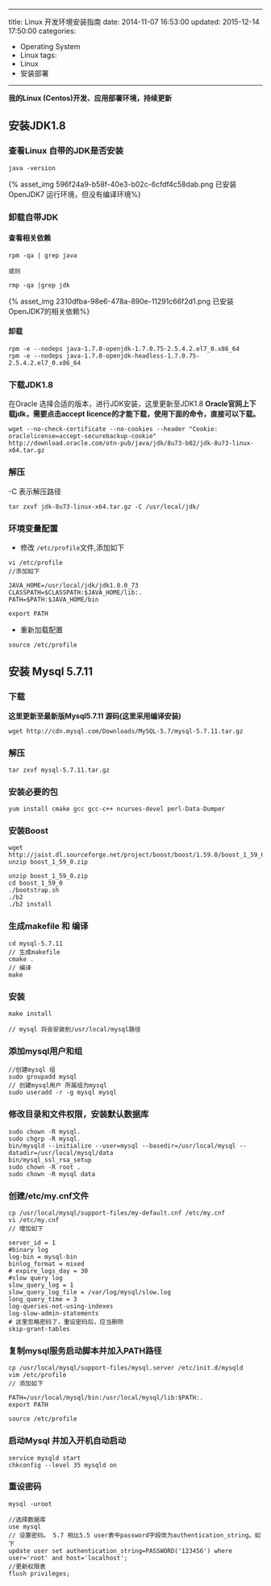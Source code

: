 ﻿----
title: Linux 开发环境安装指南
date: 2014-11-07 16:53:00
updated: 2015-12-14 17:50:00
categories: 
- Operating System
- Linux
tags:
- Linux
- 安装部署
----

**我的Linux (Centos)开发、应用部署环境，持续更新**

## 安装JDK1.8

### 查看Linux 自带的JDK是否安装
```
java -version
```

{% asset_img 596f24a9-b58f-40e3-b02c-6cfdf4c58dab.png  已安装OpenJDK7 运行环境，但没有编译环境%}
### 卸载自带JDK
#### 查看相关依赖
```
rpm -qa | grep java

或则

rmp -qa |grep jdk
```

{% asset_img 2310dfba-98e6-478a-890e-11291c66f2d1.png  已安装OpenJDK7的相关依赖%}
#### 卸载
```
rpm -e --nodeps java-1.7.0-openjdk-1.7.0.75-2.5.4.2.el7_0.x86_64
rpm -e --nodeps java-1.7.0-openjdk-headless-1.7.0.75-2.5.4.2.el7_0.x86_64
```
### 下载JDK1.8
在Oracle 选择合适的版本，进行JDK安装，这里更新至JDK1.8
**Oracle官网上下载jdk，需要点击accept licence的才能下载，使用下面的命令，直接可以下载。**
```
wget --no-check-certificate --no-cookies --header "Cookie: oraclelicense=accept-securebackup-cookie" http://download.oracle.com/otn-pub/java/jdk/8u73-b02/jdk-8u73-linux-x64.tar.gz
```
### 解压
-C 表示解压路径
```
tar zxvf jdk-8u73-linux-x64.tar.gz -C /usr/local/jdk/
```
### 环境变量配置
* 修改 `/etc/profile`文件,添加如下
```
vi /etc/profile
//添加如下

JAVA_HOME=/usr/local/jdk/jdk1.8.0_73
CLASSPATH=$CLASSPATH:$JAVA_HOME/lib:.
PATH=$PATH:$JAVA_HOME/bin

export PATH
```
* 重新加载配置
```
source /etc/profile
```


## 安装 Mysql 5.7.11
### 下载
**这里更新至最新版Mysql5.7.11 源码(这里采用编译安装)**
```
wget http://cdn.mysql.com/Downloads/MySQL-5.7/mysql-5.7.11.tar.gz
```
### 解压
```
tar zxvf mysql-5.7.11.tar.gz
```
### 安装必要的包
```
yum install cmake gcc gcc-c++ ncurses-devel perl-Data-Dumper
```
### 安装Boost
```
wget http://jaist.dl.sourceforge.net/project/boost/boost/1.59.0/boost_1_59_0.zip unzip boost_1_59_0.zip 
```
```
unzip boost_1_59_0.zip 
cd boost_1_59_0 
./bootstrap.sh  
./b2 
./b2 install 
```
### 生成makefile 和 编译
```
cd mysql-5.7.11
// 生成makefile
cmake .
// 编译
make
```
### 安装
```
make install

// mysql 将会安装到/usr/local/mysql路径
```
### 添加mysql用户和组
```
//创建mysql 组
sudo groupadd mysql
// 创建mysql用户 所属组为mysql
sudo useradd -r -g mysql mysql
```
### 修改目录和文件权限，安装默认数据库
```
sudo chown -R mysql.
sudo chgrp -R mysql.
bin/mysqld --initialize --user=mysql --basedir=/usr/local/mysql --datadir=/usr/local/mysql/data
bin/mysql_ssl_rsa_setup 
sudo chown -R root .
sudo chown -R mysql data
```
### 创建/etc/my.cnf文件
```
cp /usr/local/mysql/support-files/my-default.cnf /etc/my.cnf
vi /etc/my.cnf
// 增加如下
```
```
server_id = 1
#binary log
log-bin = mysql-bin
binlog_format = mixed
# expire_logs_day = 30
#slow query log
slow_query_log = 1
slow_query_log_file = /var/log/mysql/slow.log
long_query_time = 3
log-queries-not-using-indexes
log-slow-admin-statements
# 这里忽略密码了，重设密码后，应当删除
skip-grant-tables
```
### 复制mysql服务启动脚本并加入PATH路径
```
cp /usr/local/mysql/support-files/mysql.server /etc/init.d/mysqld
vim /etc/profile
// 添加如下
```
```
PATH=/usr/local/mysql/bin:/usr/local/mysql/lib:$PATH:.
export PATH
```
```
source /etc/profile
```
### 启动Mysql 并加入开机自动启动
```
service mysqld start 
chkconfig --level 35 mysqld on
```
### 重设密码
```
mysql -uroot

//选择数据库
use mysql
// 设置密码。 5.7 相比5.5 user表中password字段改为authentication_string。如下
update user set authentication_string=PASSWORD('123456') where user='root' and host='localhost';
//更新权限表
flush privileges;
```